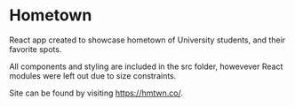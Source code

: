 # Hometown

React app created to showcase hometown of University students, and their favorite spots.

All components and styling are included in the src folder, howevever React modules were left out due to size constraints.

Site can be found by visiting https://hmtwn.co/.

